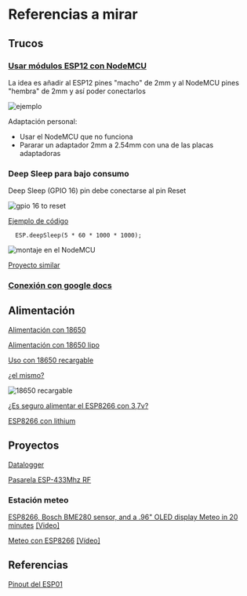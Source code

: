 # Referencias a mirar


## Trucos

### [Usar módulos ESP12 con NodeMCU](http://www.instructables.com/id/Foolproof-ESP8266-12E-Programming-and-Use/)

La idea es añadir al ESP12 pines "macho" de 2mm y al NodeMCU pines "hembra" de 2mm y así poder conectarlos

![ejemplo](https://cdn.instructables.com/FND/464N/IXLA7QDN/FND464NIXLA7QDN.LARGE.jpg)


Adaptación personal:
* Usar el NodeMCU que no funciona
* Pararar un adaptador 2mm a 2.54mm con una de las placas adaptadoras

### Deep Sleep para bajo consumo

Deep Sleep (GPIO 16) pin debe conectarse al pin Reset

![gpio 16 to reset](https://tzapu.com/wp-content/uploads/2015/12/ESP8266-battery-deep-sleep-mod-esp01.jpg)

[Ejemplo de código](https://github.com/tzapu/DeepSleepDHT22/blob/master/DeepSleepDHT22.ino)

      ESP.deepSleep(5 * 60 * 1000 * 1000);

![montaje en el NodeMCU](http://www.esploradores.com/wp-content/uploads/2017/01/Circuito-ESP8266-NodeMCU-DHT22_2.png)

[Proyecto similar](http://www.esploradores.com/practica-8-thinger-io-almacenamiento-y-monitorizacion-de-datos-segunda-parte/)

### [Conexión con google docs](https://www.youtube.com/watch?v=5f7wCeD4gB4)

## Alimentación

[Alimentación con 18650](https://tzapu.com/minimalist-battery-powered-esp8266-wifi-temperature-logger/)

[Alimentación con 18650 lipo](http://www.esp8266.com/viewtopic.php?p=52974)

[Uso con 18650 recargable](http://www.instructables.com/id/ESP8266-Li-Ion-Battery-rechargeable-battery-power-/)

[¿el mismo?](http://www.esp8266-projects.com/2015/03/mailbag-arrival-new-battery-solution.html)

![18650 recargable](https://cdn.instructables.com/F7X/CECJ/I8BGIARY/F7XCECJI8BGIARY.MEDIUM.jpg?width=614)

[¿Es seguro alimentar el ESP8266 con 3,7v?](http://electronics.stackexchange.com/questions/206023/is-it-safe-to-use-esp8266-with-3-7v)

[ESP8266 con lithium](https://www.reddit.com/r/esp8266/comments/3h6qp6/lithium_battery_powered_esp8266_options/)

## Proyectos

[Datalogger](https://tzapu.com/minimalist-battery-powered-esp8266-wifi-temperature-logger/)

[Pasarela ESP-433Mhz RF](https://1technophile.blogspot.com.es/2016/09/433tomqttto433-bidirectional-esp8266.html)

### Estación meteo

[ESP8266, Bosch BME280 sensor, and a .96" OLED display Meteo in 20 minutes](http://2xod.com/articles/20-dollar-20-minute-weather-station-esp8266-thingspeak-esp-easy/)
[[Video]]( https://www.youtube.com/watch?v=07XukAPV20E) 


[Meteo con ESP8266](http://www.instructables.com/id/ESP8266-Weather-Widget/)
[[Vídeo]](https://www.youtube.com/watch?v=AVIP1Na-M10)

## Referencias

[Pinout del ESP01](http://henrysbench.capnfatz.com/henrys-bench/arduino-projects-tips-and-more/esp8266-esp-01-pin-outs-and-schematics/)
